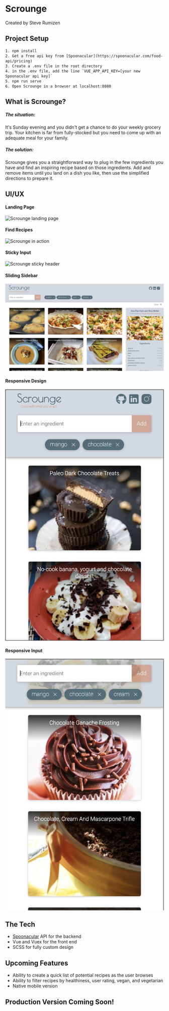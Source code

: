 # Scrounge
Created by Steve Rumizen

## Project Setup


```
1. npm install
2. Get a free api key from [Spoonacular](https://spoonacular.com/food-api/pricing)
3. Create a .env file in the root directory
4. in the .env file, add the line `VUE_APP_API_KEY=[your new Spoonacular api key]`
5. npm run serve
6. Open Scrounge in a browser at localhost:8080 
```

## What is Scrounge?


##### The situation:

It's Sunday evening and you didn't get a chance to do your weekly grocery trip. Your kitchen is far from fully-stocked but you need to come up with an adequate meal for your family.

##### The solution:

Scrounge gives you a straightforward way to plug in the few ingredients you have and find an inspiring recipe based on those ingredients. Add and remove items until you land on a dish you like, then use the simplified directions to prepare it.

## UI/UX

#### Landing Page
![Scrounge landing page](./src/assets/readme-files/scrounge-default.png?raw=true "Landing Page")

#### Find Recipes
![Scrounge in action](./src/assets/readme-files/scrounge-main.png?raw=true "Basic Usage")

#### Sticky Input
![Scrounge sticky header](./src/assets/readme-files/scrounge-header.png?raw=true "Sticky Header")

#### Sliding Sidebar
![Scrounge sliding sidebar](./src/assets/readme-files/scrounge-sidebar.png?raw=true "Sliding Sidebar")

#### Responsive Design
![Scrounge responsiveness main](./src/assets/readme-files/scrounge-mobile-main.png?raw=true "Mobile Responsiveness")

#### Responsive Input
![Scrounge responsiveness header](./src/assets/readme-files/scrounge-mobile-header.png?raw=true "Mobile Header Responsiveness")


## The Tech


- [Spoonacular](https://spoonacular.com/food-api/) API for the backend
- Vue and Vuex for the front end
- SCSS for fully custom design


## Upcoming Features


- Ability to create a quick list of potential recipes as the user browses
- Ability to filter recipes by healthiness, user rating, vegan, and vegetarian
- Native mobile version


## Production Version Coming Soon!

